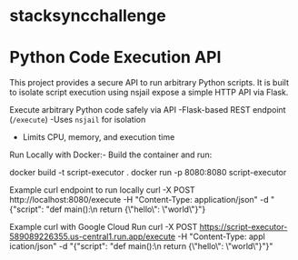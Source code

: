 # stacksyncchallenge
# Python Code Execution API

This project provides a secure API to run arbitrary Python scripts. It is built to isolate script execution using nsjail expose a simple HTTP API via Flask.

 Execute arbitrary Python code safely via API
-Flask-based REST endpoint (`/execute`)
-Uses `nsjail` for isolation 
- Limits CPU, memory, and execution time

Run Locally with Docker:-
Build the container and run:

docker build -t script-executor .
docker run -p 8080:8080 script-executor

Example curl endpoint to run locally
curl -X POST http://localhost:8080/execute -H "Content-Type: application/json" -d "{\"script\": \"def main():\\n  return {\\\"hello\\\": \\\"world\\\"}\"}


Example curl with Google Cloud Run
 curl -X POST https://script-executor-589089226355.us-central1.run.app/execute -H "Content-Type: appl
ication/json" -d "{\"script\": \"def main():\\n  return {\\\"hello\\\": \\\"world\\\"}\"}"

